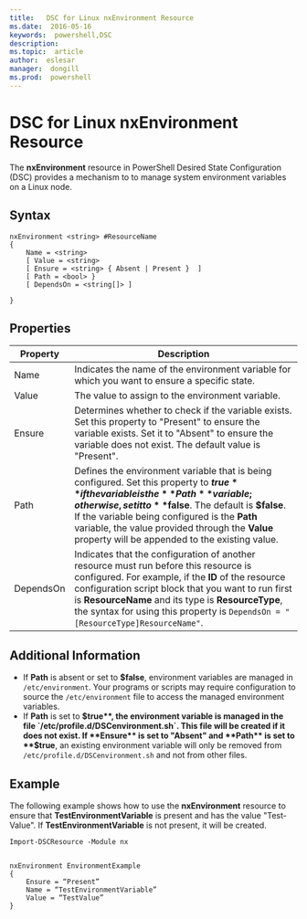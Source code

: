 ```yaml
---
title:   DSC for Linux nxEnvironment Resource
ms.date:  2016-05-16
keywords:  powershell,DSC
description:  
ms.topic:  article
author:  eslesar
manager:  dongill
ms.prod:  powershell
---
```


# DSC for Linux nxEnvironment Resource

The **nxEnvironment** resource in PowerShell Desired State Configuration (DSC) provides a mechanism to to manage system environment variables on a Linux node.

## Syntax

```
nxEnvironment <string> #ResourceName
{
    Name = <string>
    [ Value = <string>
    [ Ensure = <string> { Absent | Present }  ]
    [ Path = <bool> }
    [ DependsOn = <string[]> ]

}
```

## Properties

|  Property |  Description | 
|---|---|
| Name| Indicates the name of the environment variable for which you want to ensure a specific state.| 
| Value| The value to assign to the environment variable.| 
| Ensure| Determines whether to check if the variable exists. Set this property to "Present" to ensure the variable exists. Set it to "Absent" to ensure the variable does not exist. The default value is "Present".| 
| Path| Defines the environment variable that is being configured. Set this property to **$true** if the variable is the **Path** variable; otherwise, set it to **$false**. The default is **$false**. If the variable being configured is the **Path** variable, the value provided through the **Value** property will be appended to the existing value.| 
| DependsOn | Indicates that the configuration of another resource must run before this resource is configured. For example, if the **ID** of the resource configuration script block that you want to run first is **ResourceName** and its type is **ResourceType**, the syntax for using this property is `DependsOn = "[ResourceType]ResourceName"`.| 

## Additional Information

* If **Path** is absent or set to **$false**, environment variables are managed in `/etc/environment`. Your programs or scripts may require configuration to source the `/etc/environment` file to access the managed environment variables.
* If **Path** is set to **$true**, the environment variable is managed in the file `/etc/profile.d/DSCenvironment.sh`. This file will be created if it does not exist. If **Ensure** is set to "Absent" and **Path** is set to **$true**, an existing environment variable will only be removed from `/etc/profile.d/DSCenvironment.sh` and not from other files.

## Example

The following example shows how to use the **nxEnvironment** resource to ensure that **TestEnvironmentVariable** is present and has the value "Test-Value". If **TestEnvironmentVariable** is not present, it will be created.

```
Import-DSCResource -Module nx 


nxEnvironment EnvironmentExample
{
    Ensure = “Present”
    Name = “TestEnvironmentVariable”
    Value = “TestValue”
}
```


